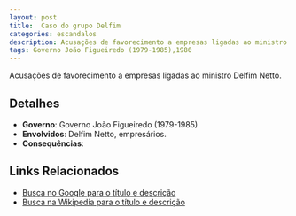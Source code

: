 ```yaml
---
layout: post
title:  Caso do grupo Delfim
categories: escandalos
description: Acusações de favorecimento a empresas ligadas ao ministro Delfim Netto.
tags: Governo João Figueiredo (1979-1985),1980
---
```


Acusações de favorecimento a empresas ligadas ao ministro Delfim Netto.

## Detalhes
- **Governo**: Governo João Figueiredo (1979-1985)
- **Envolvidos**: Delfim Netto, empresários.
- **Consequências**: 

## Links Relacionados
- [Busca no Google para o título e descrição](https://www.google.com/search?q=Caso%20do%20grupo%20Delfim%20Acusa%C3%A7%C3%B5es%20de%20favorecimento%20a%20empresas%20ligadas%20ao%20ministro%20Delfim%20Netto.%20Governo%20Jo%C3%A3o%20Figueiredo%20%281979-1985%29)
- [Busca na Wikipedia para o título e descrição](https://en.wikipedia.org/w/index.php?search=Caso%20do%20grupo%20Delfim%20Acusa%C3%A7%C3%B5es%20de%20favorecimento%20a%20empresas%20ligadas%20ao%20ministro%20Delfim%20Netto.%20Governo%20Jo%C3%A3o%20Figueiredo%20%281979-1985%29)
